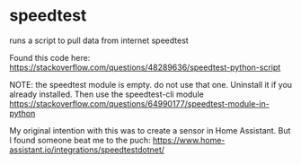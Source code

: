 # speedtest
runs a script to pull data from internet speedtest


Found this code here: https://stackoverflow.com/questions/48289636/speedtest-python-script

NOTE: the speedtest module is empty.  do not use that one.  Uninstall it if you already installed.  Then use the speedtest-cli module
https://stackoverflow.com/questions/64990177/speedtest-module-in-python

My original intention with this was to create a sensor in Home Assistant.  But I found someone beat me to the puch: https://www.home-assistant.io/integrations/speedtestdotnet/